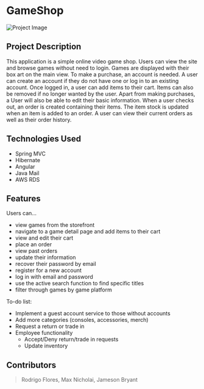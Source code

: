 # GameShop

![Project Image](..\Angular\Gameshop\src\assets\GameShopTitle.png?raw=true)

## Project Description

This application is a simple online video game shop. Users can view the site and browse games without need to login. Games are displayed with their box art on the main view. To make a purchase, an account is needed. A user can create an account if they do not have one or log in to an existing account. Once logged in, a user can add items to their cart. Items can also be removed if no longer wanted by the user. Apart from making purchases, a User will also be able to edit their basic information. When a user checks out, an order is created containing their items. The item stock is updated when an item is added to an order. A user can view their current orders as well as their order history.

## Technologies Used

* Spring MVC
* Hibernate
* Angular
* Java Mail
* AWS RDS

## Features

Users can...
* view games from the storefront
* navigate to a game detail page and add items to their cart
* view and edit their cart
* place an order
* view past orders
* update their information
* recover their password by email
* register for a new account
* log in with email and password
* use the active search function to find specific titles
* filter through games by game platform

To-do list:
* Implement a guest account service to those without accounts
* Add more categories (consoles, accessories, merch)
* Request a return or trade in
* Employee functionality
  * Accept/Deny return/trade in requests
  * Update inventory

<!-- ## Getting Started
   
(include git clone command)
(include all environment setup steps)

> Be sure to include BOTH Windows and Unix command  
> Be sure to mention if the commands only work on a specific platform (eg. AWS, GCP)

- All the `code` required to get started
- Images of what it should look like

## Usage

> Here, you instruct other people on how to use your project after they’ve installed it. This would also be a good place to include screenshots of your project in action. -->

## Contributors

> Rodrigo Flores, Max Nicholai, Jameson Bryant

